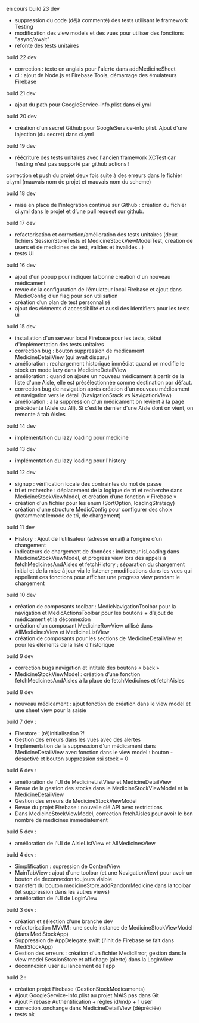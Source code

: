 en cours
build 23 dev
- suppression du code (déjà commenté) des tests utilisant le framework Testing
- modification des view models et des vues pour utiliser des fonctions "async/await"
- refonte des tests unitaires 




build 22 dev
- correction : texte en anglais pour l'alerte dans addMedicineSheet
- ci : ajout de Node.js et Firebase Tools, démarrage des émulateurs Firebase

build 21 dev
- ajout du path pour GoogleService-info.plist dans ci.yml

build 20 dev
- création d'un secret Github pour GoogleService-info.plist. Ajout d'une injection (du secret) dans ci.yml

build 19 dev
- réécriture des tests unitaires avec l'ancien framework XCTest car Testing n'est pas supporté par github actions !

correction et push du projet deux fois suite à des erreurs dans le fichier ci.yml
(mauvais nom de projet et mauvais nom du scheme)

build 18 dev
- mise en place de l'intégration continue sur Github : création du fichier ci.yml dans le projet et d’une pull request sur github.

build 17 dev
- refactorisation et correction/amélioration des tests unitaires (deux fichiers SessionStoreTests et MedicineStockViewModelTest, création de users et de medicines de test, valides et invalides...)
- tests UI

build 16 dev
- ajout d'un popup pour indiquer la bonne création d'un nouveau médicament
- revue de la configuration de l’émulateur local Firebase et ajout dans MedicConfig d’un flag pour son utilisation 
- création d’un plan de test personnalisé 
- ajout des éléments d'accessibilité et aussi des identifiers pour les tests ui

build 15 dev
- installation d'un serveur local Firebase pour les tests, début d'implémentation des tests unitaires
- correction bug : bouton suppression de médicament MedicineDetailView (qui avait disparu)
- amélioration : rechargement historique immédiat quand on modifie le stock en mode lazy dans MedicineDetailView
- amélioration : quand on ajoute un nouveau médicament à partir de la liste d'une Aisle, elle est présélectionnée comme destination par défaut. 
- correction bug de navigation après création d'un nouveau médicament et navigation vers le détail (NavigationStack vs NavigationView)
- amélioration : à la suppression d'un médicament on revient à la page précédente (Aisle ou All). Si c'est le dernier d'une Aisle dont on vient, on remonte à tab Aisles 

build 14 dev
-  implémentation du lazy loading pour medicine

build 13 dev
-  implémentation du lazy loading pour l'history

build 12 dev
- signup : vérification locale des contraintes du mot de passe
- tri et recherche : déplacement de la logique de tri et recherche dans MedicineStockViewModel, et création d’une fonction « Firebase »
- création d'un fichier pour les enum (SortOption, loadingStrategy)
- création d'une structure MedicConfig pour configurer des choix (notamment lemode de tri, de chargement) 

build 11 dev
- History : Ajout de l’utilisateur (adresse email) à l’origine d’un changement
- indicateurs de chargement de données : indicateur isLoading dans MedicineStockViewModel, et progress view lors des appels à fetchMedicinesAndAisles et fetchHistory ; séparation du chargement initial et de la mise à jour via le listener ; modifications dans les vues qui appellent ces fonctions pour afficher une progress view pendant le chargement

build 10 dev
- création de composants toolbar : MedicNavigationToolbar pour la navigation et MedicActionsToolbar pour les boutons + d’ajout de médicament et la déconnexion 
- création d'un composant MedicineRowView utilisé dans AllMedicinesView et MedicineListView
- création de composants pour les sections de MedicineDetailView et pour les éléments de la liste d’historique

build 9 dev
- correction bugs navigation et intitulé des boutons « back »
- MedicineStockViewModel : création d’une fonction fetchMedicinesAndAisles à la place de fetchMedicines et fetchAisles

build 8 dev
- nouveau médicament : ajout fonction de création dans le view model et une sheet view pour la saisie

build 7 dev :
- Firestore : (ré)initialisation ?!
- Gestion des erreurs dans les vues avec des alertes
- Implémentation de la suppression d'un médicament dans MedicineDetailView avec fonction dans le view model : bouton - désactivé et bouton suppression ssi stock = 0

build 6 dev :
- amélioration de l'UI de MedicineListView et MedicineDetailView
- Revue de la gestion des stocks dans le MedicineStockViewModel et la MedicineDetailView
- Gestion des erreurs de MedicineStockViewModel
- Revue du projet Firebase : nouvelle clé API avec restrictions
- Dans MedicineStockViewModel, correction fetchAisles pour avoir le bon nombre de medicines immédiatement

build 5 dev :
- amélioration de l'UI de AisleListView et AllMedicinesView

build 4 dev :
- Simplification : supression de ContentView 
- MainTabView : ajout d'une toolbar (et une NavigationView) pour avoir un bouton de deconnexion toujours visible
- transfert du bouton medicineStore.addRandomMedicine dans la toolbar (et suppression dans les autres views)
- amélioration de l'UI de LoginView


build 3 dev :
- création et sélection d'une branche dev
- refactorisation MVVM : une seule instance de MedicineStockViewModel (dans MediStockApp)
- Suppression de AppDelegate.swift (l'init de Firebase se fait dans MediStockApp)
- Gestion des erreurs : création d'un fichier MedicError, gestion dans le view model SessionStore et affichage (alerte) dans la LoginView
- déconnexion user au lancement de l'app

build 2 :
- création projet Firebase (GestionStockMedicaments)
- Ajout GoogleService-Info.plist au projet MAIS pas dans Git
- Ajout Firebase Authentification + règles id/mdp + 1 user 
- correction .onchange dans MedicineDetailView (dépréciée)
- tests ok
